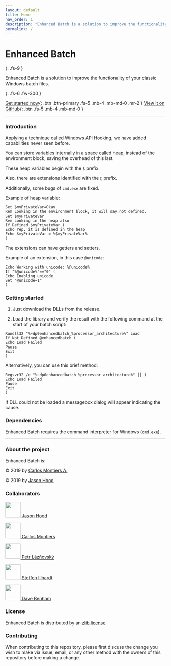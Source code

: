 ```yaml
---
layout: default
title: Home
nav_order: 1
description: "Enhanced Batch is a solution to improve the functionality of your classic Windows batch files."
permalink: /
---
```


# Enhanced Batch
{: .fs-9 }

Enhanced Batch is a solution to improve the functionality of your classic Windows batch files.

{: .fs-6 .fw-300 }

[Get started now](#getting-started){: .btn .btn-primary .fs-5 .mb-4 .mb-md-0 .mr-2 } [View it on GitHub](https://github.com/carlos-montiers/enhancedbatch){: .btn .fs-5 .mb-4 .mb-md-0 }

---

### Introduction

Applying a technique called Windows API Hooking, we have added capabilities never seen before.

You can store variables internally in a space called heap, instead of the environment block, saving the overhead of this last.

These heap variables begin with the `$` prefix.

Also, there are extensions identified with the `@` prefix.

Additionally, some bugs of `cmd.exe` are fixed.

Example of heap variable:

```
Set $myPrivateVar=Okay
Rem Looking in the environment block, it will say not defined.
Set $myPrivateVar
Rem Looking in the heap also
If Defined $myPrivateVar (
Echo Yep, it is defined in the heap
Echo $myPrivateVar = %$myPrivateVar%
)
```

The extensions can have getters and setters.

Example of an extension, in this case `@unicode`:

```
Echo Working with unicode: %@unicode%
If "%@unicode%"=="0" (
Echo Enabling unicode
Set "@unicode=1"
)
```

### Getting started

1. Just download the DLLs from the release.

2. Load the library and verify the result with the following command at the start of your batch script:

```
Rundll32 "%~dp0enhancedbatch_%processor_architecture%" Load
If Not Defined @enhancedbatch (
Echo Load Failed
Pause
Exit
)
```

Alternatively, you can use this brief method:
```
Regsvr32 /e "%~dp0enhancedbatch_%processor_architecture%" || (
Echo Load Failed
Pause
Exit
)
```

If DLL could not be loaded a messagebox dialog will appear indicating the cause.

### Dependencies

Enhanced Batch requires the command interpreter for Windows (`cmd.exe`).

---

### About the project

Enhanced Batch is:

&copy; 2019 by [Carlos Montiers A.](https://github.com/carlos-montiers)

&copy; 2019 by [Jason Hood](https://github.com/adoxa)

### Collaborators

<p><a href="https://github.com/adoxa"><img src="https://avatars2.githubusercontent.com/u/470238?v=4" alt="" width="48" height="48"> Jason Hood</a></p>

<p><a href="https://github.com/carlos-montiers"> <img src="https://avatars1.githubusercontent.com/u/5741891?v=4" alt="" width="48" height="48"> Carlos Montiers</a></p>

<p><a href="https://github.com/lazna"> <img src="https://avatars2.githubusercontent.com/u/5476370?v=4" alt="" width="48" height="48"> Petr Lázňovský</a></p>

<p><a href="https://github.com/german-one"> <img src="https://avatars2.githubusercontent.com/u/46659645?v=4" alt="" width="48" height="48"> Steffen Illhardt</a></p>

<p><a href="https://github.com/DaveBenham"> <img src="https://avatars0.githubusercontent.com/u/17756633?v=4" alt="" width="48" height="48"> Dave Benham</a></p>

### License

Enhanced Batch is distributed by an [zlib license](https://github.com/carlos-montiers/enhancedbatch/blob/master/LICENSE.txt).

### Contributing

When contributing to this repository, please first discuss the change you wish to make via issue,
email, or any other method with the owners of this repository before making a change.

